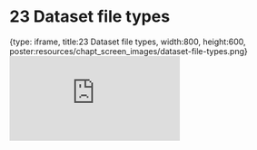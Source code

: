 # 23 Dataset file types
 
{type: iframe, title:23 Dataset file types, width:800, height:600, poster:resources/chapt_screen_images/dataset-file-types.png}
![](https://datatrail-jhu.github.io/DataTrail_ReOrg/no_toc/dataset-file-types.html)
 

 

